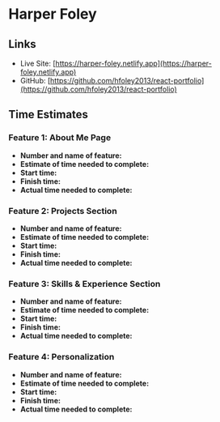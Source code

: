 # Harper Foley

## Links

* Live Site: [https://harper-foley.netlify.app](https://harper-foley.netlify.app)
* GitHub: [https://github.com/hfoley2013/react-portfolio](https://github.com/hfoley2013/react-portfolio)

## Time Estimates

### Feature 1: About Me Page

* **Number and name of feature:**
* **Estimate of time needed to complete:**
* **Start time:**
* **Finish time:**
* **Actual time needed to complete:**

### Feature 2: Projects Section

* **Number and name of feature:**
* **Estimate of time needed to complete:**
* **Start time:**
* **Finish time:**
* **Actual time needed to complete:**

### Feature 3: Skills & Experience Section

* **Number and name of feature:**
* **Estimate of time needed to complete:**
* **Start time:**
* **Finish time:**
* **Actual time needed to complete:**

### Feature 4: Personalization

* **Number and name of feature:**
* **Estimate of time needed to complete:**
* **Start time:**
* **Finish time:**
* **Actual time needed to complete:**
<!-- ### Feature ##: xx

* **Number and name of feature:**
* **Estimate of time needed to complete:**
* **Start time:**
* **Finish time:**
* **Actual time needed to complete:** -->
